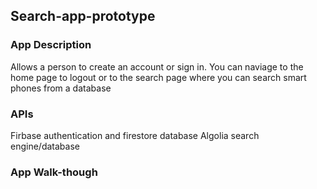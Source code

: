 ## Search-app-prototype

### App Description
Allows a person  to create an account or sign in. 
You can naviage to the home page to logout or 
to the search page where you can search smart phones from a database

### APIs
Firbase authentication and firestore database
Algolia search engine/database

### App Walk-though

<blockquote class="imgur-embed-pub" lang="en" data-id="a/CAt1kON" data-context="false" ><a href="//imgur.com/a/CAt1kON"></a></blockquote><script async src="//s.imgur.com/min/embed.js" charset="utf-8"></script>
